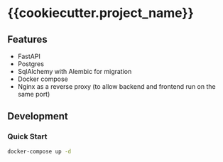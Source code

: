 # {{cookiecutter.project_name}}

## Features

* FastAPI
* Postgres
* SqlAlchemy with Alembic for migration
* Docker compose
* Nginx as a reverse proxy (to allow backend and frontend run on the same port)


## Development

### Quick Start

```sh
docker-compose up -d
```

<!-- TODO: change version of containers nginx and postgres into latest -->